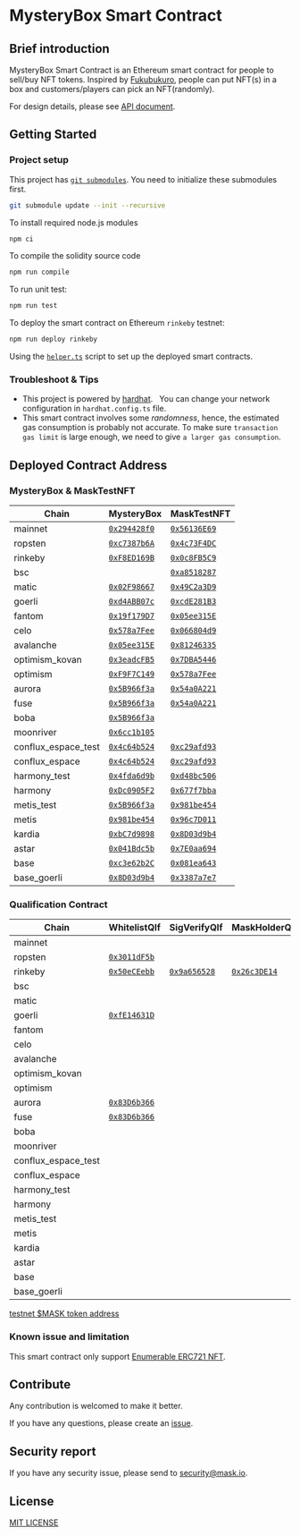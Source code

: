 # MysteryBox Smart Contract

## Brief introduction

MysteryBox Smart Contract is an Ethereum smart contract for people to sell/buy NFT tokens. Inspired by [Fukubukuro](https://en.wikipedia.org/wiki/Fukubukuro), people can put NFT(s) in a box and customers/players can pick an NFT(randomly).

For design details, please see [API document](docs/API.md).

## Getting Started

### Project setup

This project has [`git submodules`](https://git-scm.com/book/en/v2/Git-Tools-Submodules). You need to initialize these submodules first.

```bash
git submodule update --init --recursive
```

To install required node.js modules

```bash
npm ci
```

To compile the solidity source code

```bash
npm run compile
```

To run unit test:

```bash
npm run test
```

To deploy the smart contract on Ethereum `rinkeby` testnet:

```bash
npm run deploy rinkeby
```

Using the [`helper.ts`](helper.ts) script to set up the deployed smart contracts.

### Troubleshoot & Tips

- This project is powered by [hardhat](https://hardhat.org/).
    You can change your network configuration in `hardhat.config.ts` file.
- This smart contract involves some _randomness_, hence, the estimated gas consumption is probably not accurate. To make sure `transaction gas limit` is large enough, we need to give `a larger gas consumption`.

## Deployed Contract Address

### MysteryBox & MaskTestNFT

<!-- begin main -->

| Chain               | MysteryBox                             | MaskTestNFT                             |
| ------------------- | -------------------------------------- | --------------------------------------- |
| mainnet             | [`0x294428f0`][mb-mainnet]             | [`0x56136E69`][nft-mainnet]             |
| ropsten             | [`0xc7387b6A`][mb-ropsten]             | [`0x4c73F4DC`][nft-ropsten]             |
| rinkeby             | [`0xF8ED169B`][mb-rinkeby]             | [`0x0c8FB5C9`][nft-rinkeby]             |
| bsc                 |                                        | [`0xa8518287`][nft-bsc]                 |
| matic               | [`0x02F98667`][mb-matic]               | [`0x49C2a3D9`][nft-matic]               |
| goerli              | [`0xd4ABB07c`][mb-goerli]              | [`0xcdE281B3`][nft-goerli]              |
| fantom              | [`0x19f179D7`][mb-fantom]              | [`0x05ee315E`][nft-fantom]              |
| celo                | [`0x578a7Fee`][mb-celo]                | [`0x066804d9`][nft-celo]                |
| avalanche           | [`0x05ee315E`][mb-avalanche]           | [`0x81246335`][nft-avalanche]           |
| optimism_kovan      | [`0x3eadcFB5`][mb-optimism_kovan]      | [`0x7DBA5446`][nft-optimism_kovan]      |
| optimism            | [`0xF9F7C149`][mb-optimism]            | [`0x578a7Fee`][nft-optimism]            |
| aurora              | [`0x5B966f3a`][mb-aurora]              | [`0x54a0A221`][nft-aurora]              |
| fuse                | [`0x5B966f3a`][mb-fuse]                | [`0x54a0A221`][nft-fuse]                |
| boba                | [`0x5B966f3a`][mb-boba]                |                                         |
| moonriver           | [`0x6cc1b105`][mb-moonriver]           |                                         |
| conflux_espace_test | [`0x4c64b524`][mb-conflux_espace_test] | [`0xc29afd93`][nft-conflux_espace_test] |
| conflux_espace      | [`0x4c64b524`][mb-conflux_espace]      | [`0xc29afd93`][nft-conflux_espace]      |
| harmony_test        | [`0x4fda6d9b`][mb-harmony_test]        | [`0xd48bc506`][nft-harmony_test]        |
| harmony             | [`0xDc0905F2`][mb-harmony]             | [`0x677f7bba`][nft-harmony]             |
| metis_test          | [`0x5B966f3a`][mb-metis_test]          | [`0x981be454`][nft-metis_test]          |
| metis               | [`0x981be454`][mb-metis]               | [`0x96c7D011`][nft-metis]               |
| kardia              | [`0xbC7d9898`][mb-kardia]              | [`0x8D03d9b4`][nft-kardia]              |
| astar               | [`0x041Bdc5b`][mb-astar]               | [`0x7E0aa694`][nft-astar]               |
| base                | [`0xc3e62b2C`][mb-base]                | [`0x081ea643`][nft-base]                |
| base_goerli         | [`0x8D03d9b4`][mb-base_goerli]         | [`0x3387a7e7`][nft-base_goerli]         |

[mb-mainnet]: https://etherscan.io/address/0x294428f04b0F9EbC49B7Ad61E2736ebD6808c145
[mb-ropsten]: https://ropsten.etherscan.io/address/0xc7387b6Ac310ae15576451d2d37058711331105c
[mb-rinkeby]: https://rinkeby.etherscan.io/address/0xF8ED169BC0cdA735A88d32AC10b88AA5B69181ac
[mb-matic]: https://polygonscan.com/address/0x02F98667b3A1202a320F67a669a5e4e451fD0cc1
[mb-goerli]: https://goerli.etherscan.io/address/0xd4ABB07c7f6D57C17812520c9Ea5d597c7Bf09Ec
[mb-fantom]: https://ftmscan.com/address/0x19f179D7e0D7d9F9d5386afFF64271D98A91615B
[mb-celo]: https://explorer.celo.org/address/0x578a7Fee5f0D8CEc7d00578Bf37374C5b95C4b98
[mb-avalanche]: https://snowtrace.io/address/0x05ee315E407C21a594f807D61d6CC11306D1F149
[mb-optimism_kovan]: https://kovan-optimistic.etherscan.io/address/0x3eadcFB5FbCEd62B07DDB41aeACFCbff601cf36B
[mb-optimism]: https://optimistic.etherscan.io/address/0xF9F7C1496c21bC0180f4B64daBE0754ebFc8A8c0
[mb-aurora]: https://explorer.mainnet.aurora.dev/address/0x5B966f3a32Db9C180843bCb40267A66b73E4f022
[mb-fuse]: https://explorer.fuse.io/address/0x5B966f3a32Db9C180843bCb40267A66b73E4f022
[mb-boba]: https://blockexplorer.boba.network/address/0x5B966f3a32Db9C180843bCb40267A66b73E4f022
[mb-moonriver]: https://moonriver.moonscan.io/address/0x6cc1b1058F9153358278C35E0b2D382f1585854B
[mb-conflux_espace_test]: https://evmtestnet.confluxscan.io/address/0x4c64b52476902430f56870d51d18529737acfa2f
[mb-conflux_espace]: https://evm.confluxscan.io/address/0x4c64b52476902430f56870d51d18529737acfa2f
[mb-harmony_test]: https://explorer.pops.one/address/0x4fda6d9bb68af18e5d686555b18ccea7c82e0a3f
[mb-harmony]: https://explorer.harmony.one/address/0xDc0905F2Dac875E29A36f22F1Ea046e063875D3e
[mb-metis_test]: https://stardust-explorer.metis.io/address/0x5B966f3a32Db9C180843bCb40267A66b73E4f022
[mb-metis]: https://andromeda-explorer.metis.io/address/0x981be454a930479d92C91a0092D204b64845A5D6
[mb-kardia]: https://explorer.kardiachain.io/address/0xbC7d98985966f56A66B0cB5F23d865676dc2ac84
[mb-astar]: https://blockscout.com/astar/address/0x041Bdc5b713aFc3AA06b9511E1e55552138b139A
[mb-base]: https://basescan.org/address/0xc3e62b2CC70439C32a381Bfc056aCEd1d7162cef
[mb-base_goerli]: https://goerli.basescan.org/address/0x8D03d9b43e98Cc2f790Be4E96503fD0CcFd04a2D
[nft-mainnet]: https://etherscan.io/address/0x56136E69A5771436a9598804c5eA792230c21181
[nft-ropsten]: https://ropsten.etherscan.io/address/0x4c73F4DC55Ef094259570892F52717cF19c62283
[nft-rinkeby]: https://rinkeby.etherscan.io/address/0x0c8FB5C985E00fb1D002b6B9700084492Fb4B9A8
[nft-bsc]: https://bscscan.com/address/0xa8518287BfB7729A6CC2d67f757eB2074DA84913
[nft-matic]: https://polygonscan.com/address/0x49C2a3D93C4B94eAd101d9936f1ebCA634394a78
[nft-goerli]: https://goerli.etherscan.io/address/0xcdE281B32b629f2e89E5953B674E1E507e6dabcF
[nft-fantom]: https://ftmscan.com/address/0x05ee315E407C21a594f807D61d6CC11306D1F149
[nft-celo]: https://explorer.celo.org/address/0x066804d9123bF2609Ed4A4a40b1177a9c5a9Ed51
[nft-avalanche]: https://snowtrace.io/address/0x812463356F58fc8194645A1838ee6C52D8ca2D26
[nft-optimism_kovan]: https://kovan-optimistic.etherscan.io/address/0x7DBA54465650ee4077E295d81130a21D5eDc04F9
[nft-optimism]: https://optimistic.etherscan.io/address/0x578a7Fee5f0D8CEc7d00578Bf37374C5b95C4b98
[nft-aurora]: https://explorer.mainnet.aurora.dev/address/0x54a0A221C25Fc0a347EC929cFC5db0be17fA2a2B
[nft-fuse]: https://explorer.fuse.io/address/0x54a0A221C25Fc0a347EC929cFC5db0be17fA2a2B
[nft-conflux_espace_test]: https://evmtestnet.confluxscan.io/address/0xc29afd93409226ce9f8a358790f8830371ee33e7
[nft-conflux_espace]: https://evm.confluxscan.io/address/0xc29afd93409226ce9f8a358790f8830371ee33e7
[nft-harmony_test]: https://explorer.pops.one/address/0xd48bc506a9fe6024f6b8a401ef91ae1db6b83f90
[nft-harmony]: https://explorer.harmony.one/address/0x677f7bba13108649ecff068e8b3d55631327b83a
[nft-metis_test]: https://stardust-explorer.metis.io/address/0x981be454a930479d92C91a0092D204b64845A5D6
[nft-metis]: https://andromeda-explorer.metis.io/address/0x96c7D011cdFD467f551605f0f5Fce279F86F4186
[nft-kardia]: https://explorer.kardiachain.io/address/0x8D03d9b43e98Cc2f790Be4E96503fD0CcFd04a2D
[nft-astar]: https://blockscout.com/astar/address/0x7E0aa694E51551Bcc0e669180123AAcB1debC5fd
[nft-base]: https://basescan.org/address/0x081ea6437E73F3b4504b131443309404a9bC2054
[nft-base_goerli]: https://goerli.basescan.org/address/0x3387a7e7B6A2ba6C2cE3482C14a5d6c6D1F03Ff5

<!-- end main -->

### Qualification Contract

<!-- begin Qualification -->

| Chain               | WhitelistQlf               | SigVerifyQlf               | MaskHolderQlf              | MerkleProofQlf             |
| ------------------- | -------------------------- | -------------------------- | -------------------------- | -------------------------- |
| mainnet             |                            |                            |                            |                            |
| ropsten             | [`0x3011dF5b`][wl-ropsten] |                            |                            |                            |
| rinkeby             | [`0x50eCEebb`][wl-rinkeby] | [`0x9a656528`][sv-rinkeby] | [`0x26c3DE14`][mh-rinkeby] | [`0x450A1185`][mp-rinkeby] |
| bsc                 |                            |                            |                            |                            |
| matic               |                            |                            |                            |                            |
| goerli              | [`0xfE14631D`][wl-goerli]  |                            |                            |                            |
| fantom              |                            |                            |                            |                            |
| celo                |                            |                            |                            |                            |
| avalanche           |                            |                            |                            |                            |
| optimism_kovan      |                            |                            |                            |                            |
| optimism            |                            |                            |                            |                            |
| aurora              | [`0x83D6b366`][wl-aurora]  |                            |                            |                            |
| fuse                | [`0x83D6b366`][wl-fuse]    |                            |                            |                            |
| boba                |                            |                            |                            |                            |
| moonriver           |                            |                            |                            |                            |
| conflux_espace_test |                            |                            |                            |                            |
| conflux_espace      |                            |                            |                            |                            |
| harmony_test        |                            |                            |                            |                            |
| harmony             |                            |                            |                            |                            |
| metis_test          |                            |                            |                            |                            |
| metis               |                            |                            |                            |                            |
| kardia              |                            |                            |                            |                            |
| astar               |                            |                            |                            |                            |
| base                |                            |                            |                            |                            |
| base_goerli         |                            |                            |                            |                            |

[wl-ropsten]: https://ropsten.etherscan.io/address/0x3011dF5b0Be18A56693cC062Cb61a160dca571C3
[wl-rinkeby]: https://rinkeby.etherscan.io/address/0x50eCEebb7360Efb93094dDEA692e04274E548b1d
[sv-rinkeby]: https://rinkeby.etherscan.io/address/0x9a656528700493348132823C6A3C59CdFa48283d
[mh-rinkeby]: https://rinkeby.etherscan.io/address/0x26c3DE1430dc105b205F47fc497ED3015768C9B0
[mp-rinkeby]: https://rinkeby.etherscan.io/address/0x450A11854F41d6E958e258665e593929E3bf111D
[wl-goerli]: https://goerli.etherscan.io/address/0xfE14631D3C2364171694EBcA05CAD08A54B2b07a
[wl-aurora]: https://explorer.mainnet.aurora.dev/address/0x83D6b366f21e413f214EB077D5378478e71a5eD2
[wl-fuse]: https://explorer.fuse.io/address/0x83D6b366f21e413f214EB077D5378478e71a5eD2

<!-- end Qualification -->

[testnet $MASK token address](https://github.com/DimensionDev/misc_smart_contract#masktoken---testnet-only)

### Known issue and limitation

This smart contract only support [Enumerable ERC721 NFT](https://docs.openzeppelin.com/contracts/4.x/api/token/erc721#ERC721Enumerable).

## Contribute

Any contribution is welcomed to make it better.

If you have any questions, please create an [issue](https://github.com/DimensionDev/MysteryBox/issues).

## Security report

If you have any security issue, please send to <security@mask.io>.

## License

[MIT LICENSE](LICENSE)
